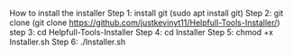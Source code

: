 How to install the installer
Step 1: install git (sudo apt install git)
Step 2: git clone (git clone https://github.com/justkevinyt11/Helpfull-Tools-Installer/)
step 3: cd Helpfull-Tools-Installer
Step 4: cd Installer
Step 5: chmod +x Installer.sh
Step 6: ./Installer.sh
